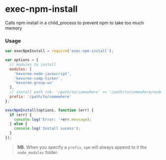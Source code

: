# exec-npm-install
Calls npm install in a child_process to prevent npm to take too much memory

### Usage
```js
var execNpmInstall = require('exec-npm-install');

var options = {
  // modules to install
  modules: [
    'kevoree-node-javascript',
    'kevoree-comp-ticker',
    'kevoree-group-ws'
  ],
  // install path (nb. '/path/to/somewhere' => '/path/to/somewhere/node_modules')
  prefix: '/path/to/somewhere'
};

execNpmInstall(options, function (err) {
  if (err) {
    console.log('Error: '+err.message);
  } else {
    console.log('Install sucess');
  }
});
```
> **NB.** When you specify a `prefix`, `npm` will always append to it the `node_modules` folder.
